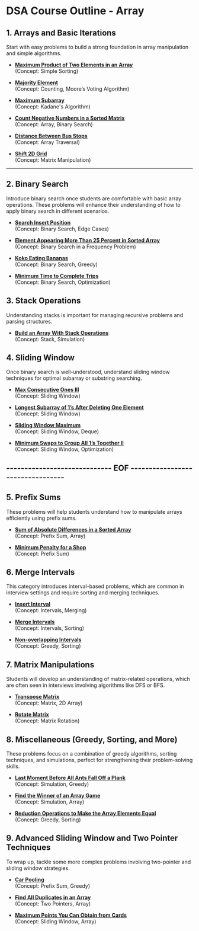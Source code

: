 # DSA Course Outline - Array

## 1. Arrays and Basic Iterations
Start with easy problems to build a strong foundation in array manipulation and simple algorithms.

- **[Maximum Product of Two Elements in an Array](https://leetcode.com/problems/maximum-product-of-two-elements-in-an-array/)**  
  (Concept: Simple Sorting)

- **[Majority Element](https://leetcode.com/problems/majority-element/)**  
  (Concept: Counting, Moore’s Voting Algorithm)

- **[Maximum Subarray](https://leetcode.com/problems/maximum-subarray/)**  
  (Concept: Kadane's Algorithm)

- **[Count Negative Numbers in a Sorted Matrix](https://leetcode.com/problems/count-negative-numbers-in-a-sorted-matrix/)**  
  (Concept: Array, Binary Search)

- **[Distance Between Bus Stops](https://leetcode.com/problems/distance-between-bus-stops/)**  
  (Concept: Array Traversal)

- **[Shift 2D Grid](https://leetcode.com/problems/shift-2d-grid/)**  
  (Concept: Matrix Manipulation)

--- 

## 2. Binary Search
Introduce binary search once students are comfortable with basic array operations. These problems will enhance their understanding of how to apply binary search in different scenarios.

- **[Search Insert Position](https://leetcode.com/problems/search-insert-position/)**  
  (Concept: Binary Search, Edge Cases)

- **[Element Appearing More Than 25 Percent in Sorted Array](https://leetcode.com/problems/element-appearing-more-than-25-in-sorted-array/description/)**  
  (Concept: Binary Search in a Frequency Problem)

- **[Koko Eating Bananas](https://leetcode.com/problems/koko-eating-bananas/)**  
  (Concept: Binary Search, Greedy)

- **[Minimum Time to Complete Trips](https://leetcode.com/problems/minimum-time-to-complete-trips/)**  
  (Concept: Binary Search, Optimization)


## 3. Stack Operations
Understanding stacks is important for managing recursive problems and parsing structures.

- **[Build an Array With Stack Operations](https://leetcode.com/problems/build-an-array-with-stack-operations/)**  
  (Concept: Stack, Simulation)

## 4. Sliding Window
Once binary search is well-understood, understand sliding window techniques for optimal subarray or substring searching.
   
- **[Max Consecutive Ones III](https://leetcode.com/problems/max-consecutive-ones-iii/)**  
  (Concept: Sliding Window)

- **[Longest Subarray of 1’s After Deleting One Element](https://leetcode.com/problems/longest-subarray-of-1s-after-deleting-one-element/)**  
  (Concept: Sliding Window)

- **[Sliding Window Maximum](https://leetcode.com/problems/sliding-window-maximum/)**  
  (Concept: Sliding Window, Deque)

- **[Minimum Swaps to Group All 1’s Together II](https://leetcode.com/problems/minimum-swaps-to-group-all-1s-together-ii/)**  
  (Concept: Sliding Window, Optimization)

## -----------------------------  EOF  ---------------------------------


## 5. Prefix Sums
These problems will help students understand how to manipulate arrays efficiently using prefix sums.

- **[Sum of Absolute Differences in a Sorted Array](https://leetcode.com/problems/sum-of-absolute-differences-in-a-sorted-array/)**  
  (Concept: Prefix Sum, Array)

- **[Minimum Penalty for a Shop](https://leetcode.com/problems/minimum-penalty-for-a-shop/)**  
  (Concept: Prefix Sum)

## 6. Merge Intervals
This category introduces interval-based problems, which are common in interview settings and require sorting and merging techniques.

- **[Insert Interval](https://leetcode.com/problems/insert-interval/)**  
  (Concept: Intervals, Merging)

- **[Merge Intervals](https://leetcode.com/problems/merge-intervals/)**  
  (Concept: Intervals, Sorting)

- **[Non-overlapping Intervals](https://leetcode.com/problems/non-overlapping-intervals/)**  
  (Concept: Greedy, Sorting)

## 7. Matrix Manipulations
Students will develop an understanding of matrix-related operations, which are often seen in interviews involving algorithms like DFS or BFS.

- **[Transpose Matrix](https://leetcode.com/problems/transpose-matrix/)**  
  (Concept: Matrix, 2D Array)

- **[Rotate Matrix](https://leetcode.com/problems/rotate-image/)**  
  (Concept: Matrix Rotation)

## 8. Miscellaneous (Greedy, Sorting, and More)
These problems focus on a combination of greedy algorithms, sorting techniques, and simulations, perfect for strengthening their problem-solving skills.

- **[Last Moment Before All Ants Fall Off a Plank](https://leetcode.com/problems/last-moment-before-all-ants-fall-off-a-plank/)**  
  (Concept: Simulation, Greedy)

- **[Find the Winner of an Array Game](https://leetcode.com/problems/find-the-winner-of-an-array-game/)**  
  (Concept: Simulation, Array)

- **[Reduction Operations to Make the Array Elements Equal](https://leetcode.com/problems/reduction-operations-to-make-the-array-elements-equal/)**  
  (Concept: Greedy, Sorting)

## 9. Advanced Sliding Window and Two Pointer Techniques
To wrap up, tackle some more complex problems involving two-pointer and sliding window strategies.

- **[Car Pooling](https://leetcode.com/problems/car-pooling/)**  
  (Concept: Prefix Sum, Greedy)

- **[Find All Duplicates in an Array](https://leetcode.com/problems/find-all-duplicates-in-an-array/)**  
  (Concept: Two Pointers, Array)

- **[Maximum Points You Can Obtain from Cards](https://leetcode.com/problems/maximum-points-you-can-obtain-from-cards/)**  
  (Concept: Sliding Window, Array)
